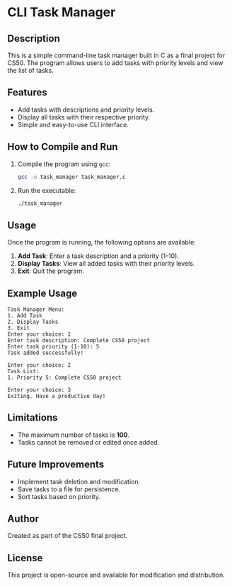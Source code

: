 # CLI Task Manager

## Description
This is a simple command-line task manager built in C as a final project for CS50. The program allows users to add tasks with priority levels and view the list of tasks.

## Features
- Add tasks with descriptions and priority levels.
- Display all tasks with their respective priority.
- Simple and easy-to-use CLI interface.

## How to Compile and Run
1. Compile the program using `gcc`:
   ```sh
   gcc -o task_manager task_manager.c
   ```
2. Run the executable:
   ```sh
   ./task_manager
   ```

## Usage
Once the program is running, the following options are available:
1. **Add Task**: Enter a task description and a priority (1-10).
2. **Display Tasks**: View all added tasks with their priority levels.
3. **Exit**: Quit the program.

## Example Usage
```
Task Manager Menu:
1. Add Task
2. Display Tasks
3. Exit
Enter your choice: 1
Enter task description: Complete CS50 project
Enter task priority (1-10): 5
Task added successfully!

Enter your choice: 2
Task List:
1. Priority 5: Complete CS50 project

Enter your choice: 3
Exiting. Have a productive day!
```

## Limitations
- The maximum number of tasks is **100**.
- Tasks cannot be removed or edited once added.

## Future Improvements
- Implement task deletion and modification.
- Save tasks to a file for persistence.
- Sort tasks based on priority.

## Author
Created as part of the CS50 final project.

## License
This project is open-source and available for modification and distribution.


